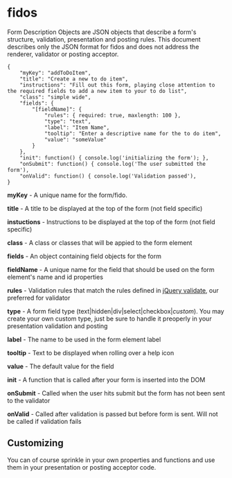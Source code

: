 fidos
=====

Form Description Objects are JSON objects that describe a form's structure, validation, presentation and posting rules. This document describes only the JSON format for fidos and does not address the renderer, validator or posting acceptor.

    {
        "myKey": "addToDoItem",
        "title": "Create a new to do item",
        "instructions": "Fill out this form, playing close attention to the required fields to add a new item to your to do list",
        "class": "simple wide",
        "fields": {
            "[fieldName]": {
                "rules": { required: true, maxlength: 100 },
                "type": "text",
                "label": "Item Name",
                "tooltip": "Enter a descriptive name for the to do item",
                "value": "someValue"
            }
        },
        "init": function() { console.log('initializing the form'); },
        "onSubmit": function() { console.log('The user submitted the form'),
        "onValid": function() { console.log('Validation passed'),
    }

**myKey** - A unique name for the form/fido.

**title** - A title to be displayed at the top of the form (not field specific)

**instuctions** - Instructions to be displayed at the top of the form (not field specific)

**class** - A class or classes that will be appied to the form element

**fields** - An object containing field objects for the form

  **fieldName** - A unique name for the field that should be used on the form element's name and id properties
  
  **rules** - Validation rules that match the rules defined in [jQuery validate](http://docs.jquery.com/Plugins/Validation/Methods/maxlength#length), our preferred for validator
  
  **type** - A form field type (text|hidden|div|select|checkbox|*custom*). You may create your own custom type, just be sure to handle it preoperly in your presentation validation and posting
  
  **label** - The name to be used in the form element label
  
  **tooltip** - Text to be displayed when rolling over a help icon
  
  **value** - The default value for the field
  
**init** - A function that is called after your form is inserted into the DOM

**onSubmit** - Called when the user hits submit but the form has not been sent to the validator

**onValid** - Called after validation is passed but before form is sent. Will not be called if validation fails

Customizing
-----------

You can of course sprinkle in your own properties and functions and use them in your presentation or posting acceptor code.



  
